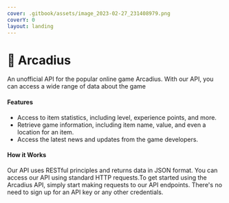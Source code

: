 ```yaml
---
cover: .gitbook/assets/image_2023-02-27_231408979.png
coverY: 0
layout: landing
---
```


# 🌌 Arcadius

An unofficial API for the popular online game Arcadius. With our API, you can access a wide range of data about the game

#### Features <a href="#features" id="features"></a>

* Access to item statistics, including level, experience points, and more.
* Retrieve game information, including item name, value, and even a location for an item.
* Access the latest news and updates from the game developers.

#### How it Works <a href="#how-it-works" id="how-it-works"></a>

Our API uses RESTful principles and returns data in JSON format. You can access our API using standard HTTP requests.To get started using the Arcadius API, simply start making requests to our API endpoints. There's no need to sign up for an API key or any other credentials.
